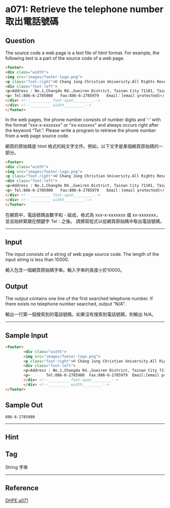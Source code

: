 # a071: Retrieve the telephone number 取出電話號碼

## Question
The source code a web page is a text file of html format. For example, the following text is a part of the source code of a web page.

```html
<footer>
<div class="width">
<img src="images/footer-logo.png">
<p class="foot-right">© Chang Jung Christian University.All Rights Reserved.Designed by <a href="http://www.weya.com.tw/" target="_blank">Weya</a></p>
<div class="foot-left">
<p>Address : No.1,Changda Rd.,Gueiren District, Tainan City 71101, Taiwan(R.O.C.)</p>
<p> Tel:886-6-2785980　　Fax:886-6-2785979　　Email：[email protected]</p>
</div> <!--_________ foot-span_________--> 
</div> <!--_________ width_________--> 
</footer>
```

In the web pages, the phone number consists of number digits and ‘-’ with the format “xxx-x-xxxxxxx” or “xx-xxxxxxx” and always occurs right after the keyword “Tel:”. Please write a program to retrieve the phone number from a web page source code.

網頁的原始碼是 html 格式的純文字文件。例如，以下文字是某個網頁原始碼的一部分。

```html
<footer>
<div class="width">
<img src="images/footer-logo.png">
<p class="foot-right">© Chang Jung Christian University.All Rights Reserved.Designed by <a href="http://www.weya.com.tw/" target="_blank">Weya</a></p>
<div class="foot-left">
<p>Address : No.1,Changda Rd.,Gueiren District, Tainan City 71101, Taiwan(R.O.C.)</p>
<p> Tel:886-6-2785980　　Fax:886-6-2785979　　Email：[email protected]</p>
</div> <!--_________ foot-span_________--> 
</div> <!--_________ width_________--> 
</footer>
```

在網頁中，電話號碼由數字和 - 組成，格式為 xxx-x-xxxxxxx 或 xx-xxxxxxx，並且始終緊跟在關鍵字 Tel：之後。 請撰寫程式以從網頁原始碼中取出電話號碼。

---

## Input
The input consists of a string of web page source code. The length of the input string is less than 10000.

輸入包含一個網頁原始碼字串。輸入字串的長度小於10000。

## Output
The output contains one line of the first searched telephone number. If there exists no telephone number searched, output “N/A”.

輸出一行第一個搜索到的電話號碼。如果沒有搜索到電話號碼，則輸出 N/A。

---

## Sample Input
```html
<footer>
        <div class="width">
        <img src="images/footer-logo.png">
        <p class="foot-right">© Chang Jung Christian University.All Rights Reserved.Designed by <a href="http://www.weya.com.tw/" target="_blank">Weya</a></p>
        <div class="foot-left">
        <p>Address : No.1,Changda Rd.,Gueiren District, Tainan City 71101, Taiwan(R.O.C.)</p>
        <p>       Tel:886-6-2785980  Fax:886-6-2785979  Email:[email protected]</p>
        </div> <!--_________ foot-span_________-->  
        </div> <!--_________ width_________-->    
</footer>
```

## Sample Out
```
886-6-2785980
```

---

## Hint

## Tag
String 字串

---
## Reference
[DHPE a071](http://134.208.12.72/ShowProblem?problemid=a071)